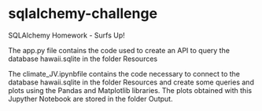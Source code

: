 # sqlalchemy-challenge
SQLAlchemy Homework - Surfs Up!

The app.py file contains the code used to create an API to query the database hawaii.sqlite in the folder Resources

The climate_JV.ipynbfile contains the code necessary to connect to the database hawaii.sqlite in the folder Resources and create some queries and plots using the Pandas and Matplotlib libraries. The plots obtained with this Jupyther Notebook are stored in the folder Output.
